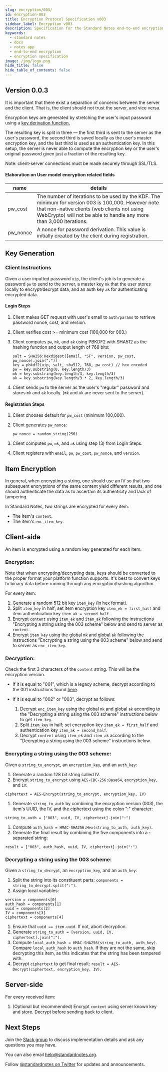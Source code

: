 ```yaml
---
slug: encryption/003/
id: encryption-003
title: Encryption Protocol Specification v003
sidebar_label: Encryption v003
description: Specification for the Standard Notes end-to-end encryption.
keywords:
  - standard notes
  - docs
  - notes app
  - end-to-end encryption
  - encryption specification
image: /img/logo.png
hide_title: false
hide_table_of_contents: false
---
```


## Version 0.0.3

It is important that there exist a separation of concerns between the server and the client. That is, the client should not trust the server, and vice versa.

Encryption keys are generated by stretching the user's input password using a [key derivation function.](https://en.wikipedia.org/wiki/Key_derivation_function)

The resulting key is split in three — the first third is sent to the server as the user's password, the second third is saved locally as the user's master encryption key, and the last third is used as an authentication key. In this setup, the server is never able to compute the encryption key or the user's original password given just a fraction of the resulting key.

Note: client-server connections must be made securely through SSL/TLS.

#### Elaboration on User model encryption related fields

| name     | details                                                                                                                                                                                                                   |
| -------- | ------------------------------------------------------------------------------------------------------------------------------------------------------------------------------------------------------------------------- |
| pw_cost  | The number of iterations to be used by the KDF. The minimum for version 003 is 100,000. However note that non-native clients (web clients not using WebCrypto) will not be able to handle any more than 3,000 iterations. |
| pw_nonce | A nonce for password derivation. This value is initially created by the client during registration.                                                                                                                       |

## Key Generation

### Client Instructions

Given a user inputted password `uip`, the client's job is to generate a password `pw` to send to the server, a master key `mk` that the user stores locally to encrypt/decrypt data, and an auth key `ak` for authenticating encrypted data.

#### Login Steps

1.  Client makes GET request with user's email to `auth/params` to retrieve password nonce, cost, and version.
1.  Client verifies cost >= minimum cost (100,000 for 003.)
1.  Client computes `pw`, `mk`, and `ak` using PBKDF2 with SHA512 as the hashing function and output length of 768 bits:

    ```
    salt = SHA256:Hexdigest([email, "SF", version, pw_cost, pw_nonce].join(":"))
    key = pbkdf2(uip, salt, sha512, 768, pw_cost) // hex encoded
    pw = key.substring(0, key.length/3)
    mk = key.substring(key.length/3, key.length/3)
    ak = key.substring(key.length/3 * 2, key.length/3)
    ```

1.  Client sends `pw` to the server as the user's "regular" password and stores `mk` and `ak` locally. (`mk` and `ak` are never sent to the server).

#### Registration Steps

1.  Client chooses default for `pw_cost` (minimum 100,000).
1.  Client generates `pw_nonce`:

    ```
    pw_nonce = random_string(256)
    ```

1.  Client computes `pw`, `mk`, and `ak` using step (3) from Login Steps.

1.  Client registers with `email`, `pw`, `pw_cost`, `pw_nonce`, and `version`.

## Item Encryption

In general, when encrypting a string, one should use an IV so that two subsequent encryptions of the same content yield different results, and one should authenticate the data as to ascertain its authenticity and lack of tampering.

In Standard Notes, two strings are encrypted for every item:

- The item's `content`.
- The item's `enc_item_key`.

## Client-side

An item is encrypted using a random key generated for each item.

### Encryption:

Note that when encrypting/decrypting data, keys should be converted to the proper format your platform function supports. It's best to convert keys to binary data before running through any encryption/hashing algorithm.

For every item:

1.  Generate a random 512 bit key `item_key` (in hex format).
2.  Split `item_key` in half; set item encryption key `item_ek = first_half` and item authentication key `item_ak = second_half`.
3.  Encrypt `content` using `item_ek` and `item_ak` following the instructions "Encrypting a string using the 003 scheme" below and send to server as `content`.
4.  Encrypt `item_key` using the global `mk` and global `ak` following the instructions "Encrypting a string using the 003 scheme" below and send to server as `enc_item_key`.

### Decryption:

Check the first 3 characters of the `content` string. This will be the encryption version.

- If it is equal to "001", which is a legacy scheme, decrypt according to the 001 instructions found [here](https://github.com/standardfile/standardfile.github.io/blob/master/doc/spec-001.md).

- If it is equal to "002" or "003", decrypt as follows:

  1.  Decrypt `enc_item_key` using the global `mk` and global `ak` according to the "Decrypting a string using the 003 scheme" instructions below to get `item_key`.
  2.  Split `item_key` in half; set encryption key `item_ek = first_half` and authentication key `item_ak = second_half`.
  3.  Decrypt `content` using `item_ek` and `item_ak` according to the "Decrypting a string using the 003 scheme" instructions below.

### Encrypting a string using the 003 scheme:

Given a `string_to_encrypt`, an `encryption_key`, and an `auth_key`:

1.  Generate a random 128 bit string called IV.
1.  Encrypt `string_to_encrypt` using `AES-CBC-256:Base64`, `encryption_key`, and `IV`:

```
ciphertext = AES-Encrypt(string_to_encrypt, encryption_key, IV)
```

1.  Generate `string_to_auth` by combining the encryption version (003), the item's UUID, the IV, and the ciphertext using the colon ":" character:

```
string_to_auth = ["003", uuid, IV, ciphertext].join(":")
```

1.  Compute `auth_hash = HMAC-SHA256:Hex(string_to_auth, auth_key)`.
1.  Generate the final result by combining the five components into a `:` separated string:

```
result = ["003", auth_hash, uuid, IV, ciphertext].join(":")
```

### Decrypting a string using the 003 scheme:

Given a `string_to_decrypt`, an `encryption_key`, and an `auth_key`:

1. Split the string into its constituent parts: `components = string_to_decrypt.split(":")`.
1. Assign local variables:

```
version = components[0]
auth_hash = components[1]
uuid = components[2]
IV = components[3]
ciphertext = components[4]
```

1. Ensure that `uuid == item.uuid`. If not, abort decryption.
1. Generate `string_to_auth = [version, uuid, IV, ciphertext].join(":")`.
1. Compute `local_auth_hash = HMAC-SHA256(string_to_auth, auth_key)`. Compare `local_auth_hash` to `auth_hash`. If they are not the same, skip decrypting this item, as this indicates that the string has been tampered with.
1. Decrypt `ciphertext` to get final result: `result = AES-Decrypt(ciphertext, encryption_key, IV)`.

## Server-side

For every received item:

1.  (Optional but recommended) Encrypt `content` using server known key and store. Decrypt before sending back to client.

## Next Steps

Join the [Slack group](https://standardnotes.org/slack) to discuss implementation details and ask any questions you may have.

You can also email [help@standardnotes.org](mailto:help@standardnotes.org).

Follow [@standardnotes on Twitter](https://twitter.com/standardnotes) for updates and announcements.
